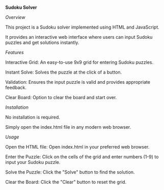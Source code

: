 **Sudoku Solver**

_Overview_

This project is a Sudoku solver implemented using HTML and JavaScript. 

It provides an interactive web interface where users can input Sudoku puzzles and get solutions instantly.

_Features_

Interactive Grid: An easy-to-use 9x9 grid for entering Sudoku puzzles.

Instant Solve: Solves the puzzle at the click of a button.

Validation: Ensures the input puzzle is valid and provides appropriate feedback.

Clear Board: Option to clear the board and start over.

_Installation_

No installation is required. 

Simply open the index.html file in any modern web browser.

_Usage_

Open the HTML file: Open index.html in your preferred web browser.

Enter the Puzzle: Click on the cells of the grid and enter numbers (1-9) to input your Sudoku puzzle.

Solve the Puzzle: Click the "Solve" button to find the solution.

Clear the Board: Click the "Clear" button to reset the grid.
